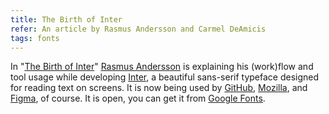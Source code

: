 ```yaml
---
title: The Birth of Inter
refer: An article by Rasmus Andersson and Carmel DeAmicis
tags: fonts
---
```

In "[The Birth of Inter](https://www.figma.com/blog/the-birth-of-inter/)" [Rasmus Andersson](https://rsms.me) is explaining his (work)flow and tool usage while developing [Inter](https://rsms.me/inter/), a beautiful sans-serif typeface designed for reading text on screens. It is now being used by [GitHub](https://github.com), [Mozilla](https://mozilla.design), and [Figma](http://figma.com), of course. It is open, you can get it from [Google Fonts](https://fonts.google.com/specimen/Inter).